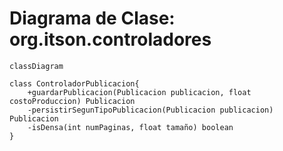 # Diagrama de Clase: org.itson.controladores

```mermaid
classDiagram

class ControladorPublicacion{
    +guardarPublicacion(Publicacion publicacion, float costoProduccion) Publicacion
    -persistirSegunTipoPublicacion(Publicacion publicacion) Publicacion
    -isDensa(int numPaginas, float tamaño) boolean
}
```